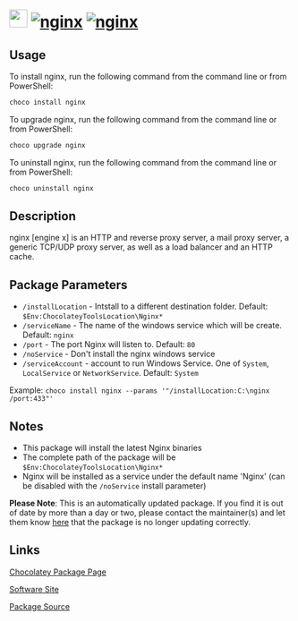 ﻿# <img src="https://cdn.jsdelivr.net/gh/mkevenaar/chocolatey-packages@ac7471b84549c0aaa0dc646044435bdcf692305e/icons/nginx.png" width="32" height="32"/> [![nginx](https://img.shields.io/chocolatey/v/nginx.svg?label=nginx)](https://community.chocolatey.org/packages/nginx) [![nginx](https://img.shields.io/chocolatey/dt/nginx.svg)](https://community.chocolatey.org/packages/nginx)

## Usage

To install nginx, run the following command from the command line or from PowerShell:

```powershell
choco install nginx
```

To upgrade nginx, run the following command from the command line or from PowerShell:

```powershell
choco upgrade nginx
```

To uninstall nginx, run the following command from the command line or from PowerShell:

```powershell
choco uninstall nginx
```

## Description

nginx [engine x] is an HTTP and reverse proxy server, a mail proxy server, a generic TCP/UDP proxy server, as well as a load balancer and an HTTP cache.

## Package Parameters

* `/installLocation` - Intstall to a different destination folder. Default: `$Env:ChocolateyToolsLocation\Nginx*`
* `/serviceName` - The name of the windows service which will be create. Default: `nginx`
* `/port` - The port Nginx will listen to. Default: `80`
* `/noService` - Don't install the nginx windows service
* `/serviceAccount` - account to run Windows Service. One of `System`, `LocalService` or `NetworkService`. Default: `System`

Example: `choco install nginx --params '"/installLocation:C:\nginx /port:433"'`

## Notes

* This package will install the latest Nginx binaries
* The complete path of the package will be `$Env:ChocolateyToolsLocation\Nginx*`
* Nginx will be installed as a service under the default name 'Nginx' (can be disabled with the `/noService` install parameter)

**Please Note**: This is an automatically updated package. If you find it is
out of date by more than a day or two, please contact the maintainer(s) and
let them know [here](https://github.com/mkevenaar/chocolatey-packages/issues) that the package is no longer updating correctly.


## Links

[Chocolatey Package Page](https://community.chocolatey.org/packages/nginx)

[Software Site](http://nginx.org)

[Package Source](https://github.com/mkevenaar/chocolatey-packages/tree/master/automatic/nginx)

